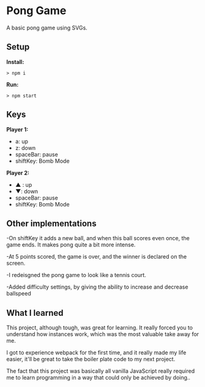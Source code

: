 # Pong Game

A basic pong game using SVGs.

## Setup

**Install:**

`> npm i`

**Run:**

`> npm start`

## Keys

**Player 1:**
* a: up
* z: down
* spaceBar: pause
* shiftKey: Bomb Mode

**Player 2:**
* ▲ : up
* ▼: down
* spaceBar: pause
* shiftKey: Bomb Mode

## Other implementations

-On shiftKey it adds a new ball, and when this ball scores even once, the game ends. 
It makes pong quite a bit more intense.

-At 5 points scored, the game is over, and the winner is declared on the screen.

-I redeisgned the pong game to look like a tennis court.

-Added difficulty settings, by giving the ability to increase and decrease ballspeed 


## What I learned

This project, although tough, was great for learning. It really forced you to 
understand how instances work, which was the most valuable take away for me.

I got to experience webpack for the first time, and it really made my life easier,
it'll be great to take the boiler plate code to my next project.

The fact that this project was basically all vanilla JavaScript really required
me to learn programming in a way that could only be achieved by doing..
